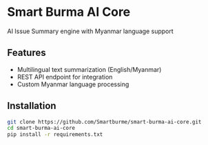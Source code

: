 # Smart Burma AI Core

AI Issue Summary engine with Myanmar language support

## Features

- Multilingual text summarization (English/Myanmar)
- REST API endpoint for integration
- Custom Myanmar language processing

## Installation

```bash
git clone https://github.com/Smartburme/smart-burma-ai-core.git
cd smart-burma-ai-core
pip install -r requirements.txt
